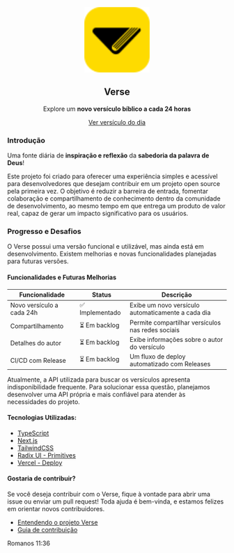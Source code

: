 <div align="center">
<img src="./public/logotipo-verse.svg" width="150" title="Verse" alt="Verse">

## Verse

Explore um **novo versículo bíblico a cada 24 horas**

<a href="https://verse-chi.vercel.app" target="_blank">
  Ver versículo do dia
</a>
</div>

### Introdução

Uma fonte diária de **inspiração e reflexão** da **sabedoria da palavra de Deus**!

Este projeto foi criado para oferecer uma experiência simples e acessível para desenvolvedores que desejam contribuir em um projeto open source pela primeira vez. O objetivo é reduzir a barreira de entrada, fomentar colaboração e compartilhamento de conhecimento dentro da comunidade de desenvolvimento, ao mesmo tempo em que entrega um produto de valor real, capaz de gerar um impacto significativo para os usuários.

### Progresso e Desafios

O Verse possui uma versão funcional e utilizável, mas ainda está em desenvolvimento. Existem melhorias e novas funcionalidades planejadas para futuras versões.

#### Funcionalidades e Futuras Melhorias

| Funcionalidade            | Status          | Descrição                                          |
| ------------------------- | --------------- | -------------------------------------------------- |
| Novo versículo a cada 24h | ✅ Implementado | Exibe um novo versículo automaticamente a cada dia |
| Compartilhamento          | ⏳ Em backlog   | Permite compartilhar versículos nas redes sociais  |
| Detalhes do autor         | ⏳ Em backlog   | Exibe informações sobre o autor do versículo       |
| CI/CD com Release         | ⏳ Em backlog   | Um fluxo de deploy automatizado com Releases       |

Atualmente, a API utilizada para buscar os versículos apresenta indisponibilidade frequente. Para solucionar essa questão, planejamos desenvolver uma API própria e mais confiável para atender às necessidades do projeto.

#### Tecnologias Utilizadas:

- [TypeScript](https://www.typescriptlang.org/)
- [Next.js](https://nextjs.org/)
- [TailwindCSS](https://tailwindcss.com/)
- [Radix UI - Primitives](https://www.radix-ui.com/primitives)
- [Vercel - Deploy](https://vercel.com/)

#### Gostaria de contribuir?

Se você deseja contribuir com o Verse, fique à vontade para abrir uma issue ou enviar um pull request! Toda ajuda é bem-vinda, e estamos felizes em orientar novos contribuidores.

- [Entendendo o projeto Verse](https://github.com/eoSalinas/verse/issues/1)
- [Guia de contribuição](https://github.com/eoSalinas/verse/blob/main/CONTRIBUTING.md)

Romanos 11:36
